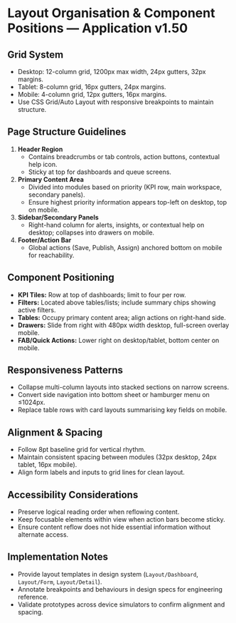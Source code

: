 # Layout Organisation & Component Positions — Application v1.50

## Grid System
- Desktop: 12-column grid, 1200px max width, 24px gutters, 32px margins.
- Tablet: 8-column grid, 16px gutters, 24px margins.
- Mobile: 4-column grid, 12px gutters, 16px margins.
- Use CSS Grid/Auto Layout with responsive breakpoints to maintain structure.

## Page Structure Guidelines
1. **Header Region**
   - Contains breadcrumbs or tab controls, action buttons, contextual help icon.
   - Sticky at top for dashboards and queue screens.
2. **Primary Content Area**
   - Divided into modules based on priority (KPI row, main workspace, secondary panels).
   - Ensure highest priority information appears top-left on desktop, top on mobile.
3. **Sidebar/Secondary Panels**
   - Right-hand column for alerts, insights, or contextual help on desktop; collapses into drawers on mobile.
4. **Footer/Action Bar**
   - Global actions (Save, Publish, Assign) anchored bottom on mobile for reachability.

## Component Positioning
- **KPI Tiles:** Row at top of dashboards; limit to four per row.
- **Filters:** Located above tables/lists; include summary chips showing active filters.
- **Tables:** Occupy primary content area; align actions on right-hand side.
- **Drawers:** Slide from right with 480px width desktop, full-screen overlay mobile.
- **FAB/Quick Actions:** Lower right on desktop/tablet, bottom center on mobile.

## Responsiveness Patterns
- Collapse multi-column layouts into stacked sections on narrow screens.
- Convert side navigation into bottom sheet or hamburger menu on ≤1024px.
- Replace table rows with card layouts summarising key fields on mobile.

## Alignment & Spacing
- Follow 8pt baseline grid for vertical rhythm.
- Maintain consistent spacing between modules (32px desktop, 24px tablet, 16px mobile).
- Align form labels and inputs to grid lines for clean layout.

## Accessibility Considerations
- Preserve logical reading order when reflowing content.
- Keep focusable elements within view when action bars become sticky.
- Ensure content reflow does not hide essential information without alternate access.

## Implementation Notes
- Provide layout templates in design system (`Layout/Dashboard`, `Layout/Form`, `Layout/Detail`).
- Annotate breakpoints and behaviours in design specs for engineering reference.
- Validate prototypes across device simulators to confirm alignment and spacing.
